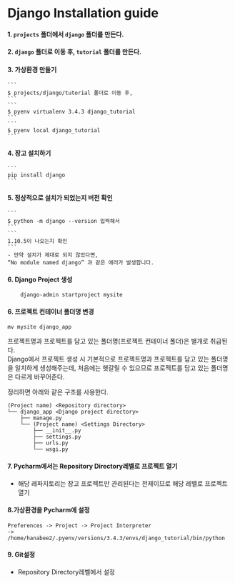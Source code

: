 # Django Installation guide

#### 1. ```projects``` 폴더에서 ```django``` 폴더를 만든다.

#### 2. ```django``` 폴더로 이동 후, ```tutorial``` 폴더를 만든다.

#### 3. 가상환경 만들기
	```
	$ projects/django/tutorial 폴더로 이동 후,
	```
	```
	$ pyenv virtualenv 3.4.3 django_tutorial
	```
	```
	$ pyenv local django_tutorial
	```
	
#### 4. 장고 설치하기
	```
	pip install django
	```
	
#### 5. 정상적으로 설치가 되었는지 버전 확인
	```
	$ python -m django --version 입력해서
	```
	```
	1.10.5이 나오는지 확인
	```
	- 만약 설치가 제대로 되지 않았다면,
	“No module named django” 과 같은 에러가 발생합니다.
#### 6. Django Project 생성
```
	django-admin startproject mysite
```

#### 6. 프로젝트 컨테이너 폴더명 변경
```
mv mysite django_app
```

프로젝트명과 프로젝트를 담고 있는 폴더명(프로젝트 컨테이너 폴더)은 별개로 취급된다.  
Django에서 프로젝트 생성 시 기본적으로 프로젝트명과 프로젝트를 담고 있는 폴더명을 일치하게 생성해주는데, 처음에는 헷갈릴 수 있으므로 프로젝트를 담고 있는 폴더명은 다르게 바꾸어준다.

정리하면 아래와 같은 구조를 사용한다.

```
(Project name) <Repository directory>
└── django_app <Django project directory>
    ├── manage.py
    └── (Project name) <Settings Directory>
        ├── __init__.py
        ├── settings.py
        ├── urls.py
        └── wsgi.py
```

#### 7. Pycharm에서는 Repository Directory레벨로 프로젝트 열기
- 해당 레파지토리는 장고 프로젝트만 관리된다는 전제이므로 
해당 레벨로 프로젝트 열기

#### 8.가상환경을 Pycharm에 설정
```
Preferences -> Project -> Project Interpreter
-> /home/hanabee2/.pyenv/versions/3.4.3/envs/django_tutorial/bin/python
```

#### 9. Git설정
- Repository Directory레벨에서 설정


